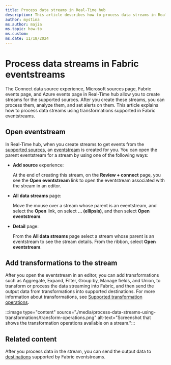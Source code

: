 ```yaml
---
title: Process data streams in Real-Time hub
description: This article describes how to process data streams in Real-Time hub. Process using transformations in eventstreams, add Eventhouse destination to send it to a KQL table and analyze it, and set alerts.
author: mystina
ms.author: majia
ms.topic: how-to
ms.custom:
ms.date: 11/18/2024
---
```


# Process data streams in Fabric eventstreams 

The Connect data source experience, Microsoft sources page, Fabric events page, and Azure events page in Real-Time hub allow you to create streams for the supported sources. After you create these streams, you can process them, analyze them, and set alerts on them. This article explains how to process data streams using transformations supported in Fabric eventstreams.



## Open eventstream

In Real-Time hub, when you create streams to get events from the [supported sources](supported-sources.md), an [eventstream](../real-time-intelligence/event-streams/overview.md) is created for you. You can open the parent eventstream for a stream by using one of the following ways:

- **Add source** experience:

    At the end of creating this stream, on the **Review + connect** page, you see the **Open eventstream** link to open the eventstream associated with the stream in an editor.
  
- **All data streams** page:

    Move the mouse over a stream whose parent is an eventstream, and select the **Open** link, on select **... (ellipsis)**, and then select **Open eventstream**.

- **Detail** page:

    From the **All data streams** page select a stream whose parent is an eventstream to see the stream details. From the ribbon, select **Open eventstream**.  

## Add transformations to the stream

After you open the eventstream in an editor, you can add transformations such as Aggregate, Expand, Filter, Group by, Manage fields, and Union, to transform or process the data streaming into Fabric, and then send the output data from transformations into supported destinations. For more information about transformations, see [Supported transformation operations](../real-time-intelligence/event-streams/route-events-based-on-content.md#supported-operations).

:::image type="content" source="./media/process-data-streams-using-transformations/transform-operations.png" alt-text="Screenshot that shows the transformation operations available on a stream.":::

## Related content

After you process data in the stream, you can send the output data to [destinations](../real-time-intelligence/event-streams/add-manage-eventstream-destinations.md)  supported by Fabric eventstreams.
